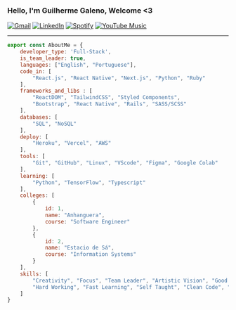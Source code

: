 ###  Hello, I'm Guilherme Galeno, Welcome <3

  
[![Gmail](https://img.shields.io/badge/Gmail-D14836?style=for-the-badge&logo=gmail&logoColor=white)](mailto:guilherme.galeno.clear@gmail.com)
[![LinkedIn](https://img.shields.io/badge/LinkedIn-0077B5?style=for-the-badge&logo=linkedin&logoColor=white)](http://linkedin.com/in/guilherme-galeno-sena)
[![Spotify](https://img.shields.io/badge/Spotify-1ED760?style=for-the-badge&logo=spotify&logoColor=white)](https://open.spotify.com/artist/31aLhhJNZBcilYlPCXxdGv?si=8e736dcb87e6407e)
[![YouTube Music](https://img.shields.io/badge/YouTube_Music-FF0000?style=for-the-badge&logo=youtube-music&logoColor=white)](https://music.youtube.com/channel/UClAUuWpWgpos4MHuvO6WycQ?feature=share)
<hr/>

```javascript
export const AboutMe = {
    developer_type: 'Full-Stack',
    is_team_leader: true,
    languages: ["English", "Portuguese"],
    code_in: [
        "React.js", "React Native", "Next.js", "Python", "Ruby"
    ],
    frameworks_and_libs : [
        "ReactDOM", "TailwindCSS", "Styled Components", 
        "Bootstrap", "React Native", "Rails", "SASS/SCSS"
    ],
    databases: [
        "SQL", "NoSQL"  
    ],
    deploy: [
        "Heroku", "Vercel", "AWS"
    ],
    tools: [
        "Git", "GitHub", "Linux", "VScode", "Figma", "Google Colab"
    ],
    learning: [
        "Python", "TensorFlow", "Typescript"
    ],
    colleges: [
        {
            id: 1,
            name: "Anhanguera",
            course: "Software Engineer"
        },
        {
            id: 2,
            name: "Estacio de Sá",
            course: "Information Systems"
        }
    ],
    skills: [
        "Creativity", "Focus", "Team Leader", "Artistic Vision", "Good Pratices",
        "Hard Working", "Fast Learning", "Self Taught", "Clean Code", "UI/UX", "Google API"
    ]
}
```
